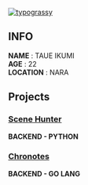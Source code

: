 [![typograssy](https://typograssy.deno.dev/api?text=PROFILE)](https://github.com/kawarimidoll/typograssy)

## INFO
<!-- TODO-IST:START -->
**NAME** : TAUE IKUMI           
**AGE** : 22          
**LOCATION** : NARA
<!-- TODO-IST:END -->

## Projects
### [Scene Hunter](https://protopedia.net/prototype/private/76e77efd-35c5-43b3-921b-279979c9eaf1)
**BACKEND - PYTHON**

### [Chronotes](https://chronotes.yashikota.com/)
**BACKEND - GO LANG**
